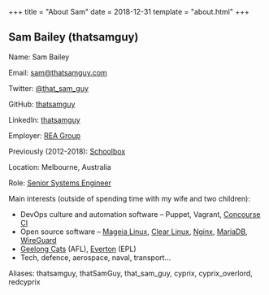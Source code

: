 +++
title = "About Sam"
date = 2018-12-31
template = "about.html"
+++

## Sam Bailey (thatsamguy)

Name: Sam Bailey

Email: sam@thatsamguy.com

Twitter: [@that_sam_guy](https://twitter.com/that_sam_guy)

GitHub: [thatsamguy](https://github.com/thatsamguy)

LinkedIn: [thatsamguy](https://www.linkedin.com/in/thatsamguy)

Employer: [REA Group](https://www.rea-group.com)

Previously (2012-2018): [Schoolbox](https://schoolbox.com.au/)

Location: Melbourne, Australia

Role: [Senior Systems Engineer](https://www.linkedin.com/in/thatsamguy)

Main interests (outside of spending time with my wife and two children):

* DevOps culture and automation software – Puppet, Vagrant, [Concourse CI](https://concourse-ci.org/)
* Open source software – [Mageia Linux](https://mageia.org/), [Clear Linux](https://clearlinux.org/), [Nginx](https://nginx.org/), [MariaDB](https://mariadb.org/), [WireGuard](https://wireguard.com/)
* [Geelong Cats](http://www.geelongcats.com.au/) (AFL), [Everton](http://www.evertonfc.com/home) (EPL)
* Tech, defence, aerospace, naval, transport…

Aliases: thatsamguy, thatSamGuy, that_sam_guy, cyprix, cyprix_overlord, redcyprix
